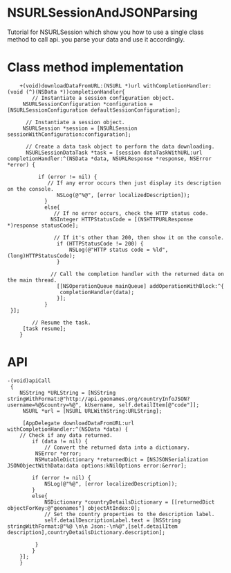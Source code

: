 # NSURLSessionAndJSONParsing
Tutorial for NSURLSession which show you how to use a single class method to call api.
you parse your data and use it accordingly.

# Class method implementation
        +(void)downloadDataFromURL:(NSURL *)url withCompletionHandler:(void (^)(NSData *))completionHandler{
            // Instantiate a session configuration object.
         NSURLSessionConfiguration *configuration = [NSURLSessionConfiguration defaultSessionConfiguration];
    
          // Instantiate a session object.
         NSURLSession *session = [NSURLSession sessionWithConfiguration:configuration];
    
          // Create a data task object to perform the data downloading.
          NSURLSessionDataTask *task = [session dataTaskWithURL:url completionHandler:^(NSData *data, NSURLResponse *response, NSError *error) {
        
              if (error != nil) {
                 // If any error occurs then just display its description on the console.
                    NSLog(@"%@", [error localizedDescription]);
                }
                else{
                   // If no error occurs, check the HTTP status code.
                  NSInteger HTTPStatusCode = [(NSHTTPURLResponse *)response statusCode];
            
                   // If it's other than 200, then show it on the console.
                    if (HTTPStatusCode != 200) {
                        NSLog(@"HTTP status code = %ld", (long)HTTPStatusCode);
                    }
            
                  // Call the completion handler with the returned data on the main thread.
                    [[NSOperationQueue mainQueue] addOperationWithBlock:^{
                     completionHandler(data);
                    }];
                }
     }];
    
            // Resume the task.
         [task resume];
        }
# API
    -(void)apiCall
     {
        NSString *URLString = [NSString stringWithFormat:@"http://api.geonames.org/countryInfoJSON?username=%@&country=%@", kUsername, self.detailItem[@"code"]];
         NSURL *url = [NSURL URLWithString:URLString];
    
         [AppDelegate downloadDataFromURL:url withCompletionHandler:^(NSData *data) {
        // Check if any data returned.
            if (data != nil) {
                // Convert the returned data into a dictionary.
             NSError *error;
             NSMutableDictionary *returnedDict = [NSJSONSerialization JSONObjectWithData:data options:kNilOptions error:&error];
            
            if (error != nil) {
                NSLog(@"%@", [error localizedDescription]);
            }
            else{
                NSDictionary *countryDetailsDictionary = [[returnedDict objectForKey:@"geonames"] objectAtIndex:0];                
                // Set the country properties to the description label.
                self.detailDescriptionLabel.text = [NSString stringWithFormat:@"%@ \n\n Json:-\n%@",[self.detailItem description],countryDetailsDictionary.description];
    
             }
            }
        }];
        }
